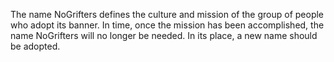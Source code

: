 The name NoGrifters defines the culture and mission of the group of people who adopt its banner. In time, once the mission has been accomplished, the name NoGrifters will no longer be needed. In its place, a new name should be adopted.